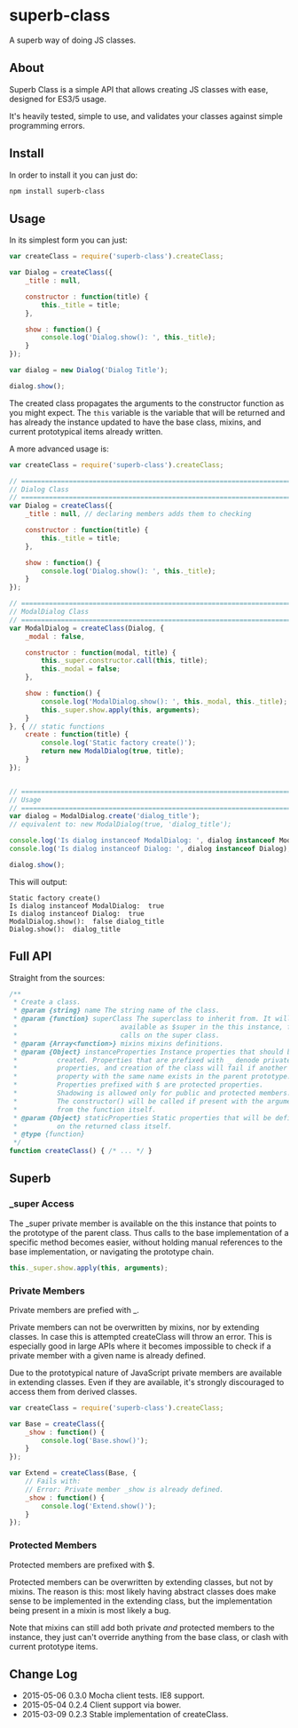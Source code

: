 # superb-class
A superb way of doing JS classes.

## About
Superb Class is a simple API that allows creating JS classes with ease,
designed for ES3/5 usage.

It's heavily tested, simple to use, and validates your
classes against simple programming errors.

## Install

In order to install it you can just do:

```sh
npm install superb-class
```

## Usage

In its simplest form you can just:
```javascript
var createClass = require('superb-class').createClass;

var Dialog = createClass({
    _title : null,

    constructor : function(title) {
        this._title = title;
    },

    show : function() {
        console.log('Dialog.show(): ', this._title);
    }
});

var dialog = new Dialog('Dialog Title');

dialog.show();
```

The created class propagates the arguments to the constructor function
as you might expect. The `this` variable is the variable that will be
returned and has already the instance updated to have the base class,
mixins, and current prototypical items already written.


A more advanced usage is:


```javascript
var createClass = require('superb-class').createClass;

// ==========================================================================
// Dialog Class
// ==========================================================================
var Dialog = createClass({
    _title : null, // declaring members adds them to checking

    constructor : function(title) {
        this._title = title;
    },

    show : function() {
        console.log('Dialog.show(): ', this._title);
    }
});

// ==========================================================================
// ModalDialog Class
// ==========================================================================
var ModalDialog = createClass(Dialog, {
    _modal : false,

    constructor : function(modal, title) {
        this._super.constructor.call(this, title);
        this._modal = false;
    },

    show : function() {
        console.log('ModalDialog.show(): ', this._modal, this._title);
        this._super.show.apply(this, arguments);
    }
}, { // static functions
    create : function(title) {
        console.log('Static factory create()');
        return new ModalDialog(true, title);
    }
});


// ==========================================================================
// Usage
// ==========================================================================
var dialog = ModalDialog.create('dialog_title');
// equivalent to: new ModalDialog(true, 'dialog_title');

console.log('Is dialog instanceof ModalDialog: ', dialog instanceof ModalDialog);
console.log('Is dialog instanceof Dialog: ', dialog instanceof Dialog);

dialog.show();
```

This will output:

```text
Static factory create()
Is dialog instanceof ModalDialog:  true
Is dialog instanceof Dialog:  true
ModalDialog.show():  false dialog_title
Dialog.show():  dialog_title
```

## Full API

Straight from the sources:

```javascript
/**
 * Create a class.
 * @param {string} name The string name of the class.
 * @param {function} superClass The superclass to inherit from. It will be
 *                          available as $super in the this instance, for
 *                          calls on the super class.
 * @param {Array<function>} mixins mixins definitions.
 * @param {Object} instanceProperties Instance properties that should be
 *          created. Properties that are prefixed with _ denode private
 *          properties, and creation of the class will fail if another
 *          property with the same name exists in the parent prototype.
 *          Properties prefixed with $ are protected properties.
 *          Shadowing is allowed only for public and protected members.
 *          The constructor() will be called if present with the arguments
 *          from the function itself.
 * @param {Object} staticProperties Static properties that will be defined
 *          on the returned class itself.
 * @type {function}
 */
function createClass() { /* ... */ }
```

## Superb

### \_super Access

The \_super private member is available on the this instance that points to
the prototype of the parent class. Thus calls to the base implementation
of a specific method becomes easier, without holding manual references to
the base implementation, or navigating the prototype chain.

```javascript
this._super.show.apply(this, arguments);
```

### Private Members

Private members are prefied with \_.

Private members can not be overwritten by mixins, nor by extending classes.
In case this is attempted createClass will throw an error. This is especially
good in large APIs where it becomes impossible to check if a private member
with a given name is already defined.


Due to the prototypical nature of JavaScript
private members are available in extending classes. Even if they are available,
it's strongly discouraged to access them from derived classes.

```javascript
var createClass = require('superb-class').createClass;

var Base = createClass({
    _show : function() {
        console.log('Base.show()');
    }
});

var Extend = createClass(Base, {
    // Fails with:
    // Error: Private member _show is already defined.
    _show : function() {
        console.log('Extend.show()');
    }
});
```

### Protected Members

Protected members are prefixed with $.


Protected members can be overwritten by extending classes, but not by mixins.
The reason is this: most likely having abstract classes does make sense to be implemented
in the extending class, but the implementation being present in a mixin is most likely
a bug.


Note that mixins can still add both private _and_ protected members to the instance,
they just can't override anything from the base class, or clash with
current prototype items.

## Change Log

* 2015-05-06 0.3.0 Mocha client tests. IE8 support.
* 2015-05-04 0.2.4 Client support via bower.
* 2015-03-09 0.2.3 Stable implementation of createClass.

